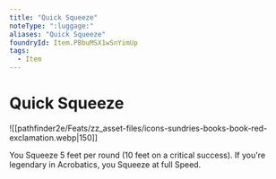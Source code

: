 ```yaml
---
title: "Quick Squeeze"
noteType: ":luggage:"
aliases: "Quick Squeeze"
foundryId: Item.PBbuMSX1wSnYimUp
tags:
  - Item
---
```


# Quick Squeeze
![[pathfinder2e/Feats/zz_asset-files/icons-sundries-books-book-red-exclamation.webp|150]]

You Squeeze 5 feet per round (10 feet on a critical success). If you're legendary in Acrobatics, you Squeeze at full Speed.
